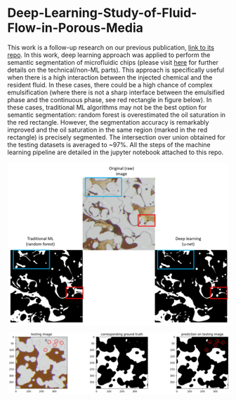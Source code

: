 # Deep-Learning-Study-of-Fluid-Flow-in-Porous-Media

This work is a follow-up research on our previous publication, <a href="https://github.com/DanialArab/Random-Forest-Classifier-to-Characterize-Emulsions/" target="_blank" rel="noopener">link to its repo</a>. In this work, deep learning approach was applied to perform the semantic segmentation of microfluidic chips (please visit <a href="https://www.sciencedirect.com/science/article/abs/pii/S0920410522007045?via%3Dihub/" target="_blank" rel="noopener">here</a> for further details on the technical/non-ML parts). This approach is specifically useful when there is a high interaction between the injected chemical and the resident fluid. In these cases, there could be a high chance of complex emulsification (where there is not a sharp interface between the emulsified phase and the continuous phase, see red rectangle in figure below). In these cases, traditional ML algorithms may not be the best option for semantic segmentation: random forest is overestimated the oil saturation in the red rectangle. However, the segmentation accuracy is remarkably improved and the oil saturation in the same region (marked in the red rectangle) is precisely segmented. The intersection over union obtained for the testing datasets is averaged to ~97%. All the steps of the machine learning pipeline are detailed in the jupyter notebook attached to this repo.  


![](https://raw.githubusercontent.com/DanialArab/images/main/my_papers/deep_learning_vs_rf.PNG)

![](https://raw.githubusercontent.com/DanialArab/images/main/my_papers/prediction_unet.PNG)

